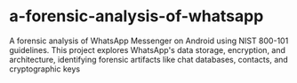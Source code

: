 # a-forensic-analysis-of-whatsapp
A forensic analysis of WhatsApp Messenger on Android using NIST 800-101 guidelines. This project explores WhatsApp's data storage, encryption, and architecture, identifying forensic artifacts like chat databases, contacts, and cryptographic keys
